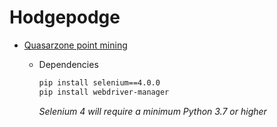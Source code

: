 # Hodgepodge

- [Quasarzone point mining](./python/quasarzone.py)
    - Dependencies

        ```bash
        pip install selenium==4.0.0
        pip install webdriver-manager
        ```
        _Selenium 4 will require a minimum Python 3.7 or higher_